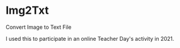 # Img2Txt
Convert Image to Text File

I used this to participate in an online Teacher Day's activity in 2021.
